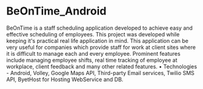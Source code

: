 # BeOnTime_Android
BeOnTime is a staff scheduling application developed to achieve easy and effective scheduling of employees. This project was developed while keeping it's practical real life application in mind. This application can be very useful for companies which provide staff for work at client sites where it is difficult to manage each and every employee. Prominent features include managing employee shifts, real time tracking of employee at workplace, client feedback and many other related features. 
• Technologies - Android, Volley, Google Maps API, Third-party Email services, Twilio SMS API, ByetHost for Hosting WebService and DB.
